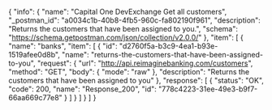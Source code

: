 {
  "info": {
    "name": "Capital One DevExchange Get all customers",
    "_postman_id": "a0034c1b-40b8-4fb5-960c-fa802190f961",
    "description": "Returns the customers that have been assigned to you.",
    "schema": "https://schema.getpostman.com/json/collection/v2.0.0/"
  },
  "item": [
    {
      "name": "banks",
      "item": [
        {
          "id": "d2760f5a-b3c9-4ea1-b93e-1519afee0d8b",
          "name": "returns-the-customers-that-have-been-assigned-to-you",
          "request": {
            "url": "http://api.reimaginebanking.com/customers",
            "method": "GET",
            "body": {
              "mode": "raw"
            },
            "description": "Returns the customers that have been assigned to you"
          },
          "response": [
            {
              "status": "OK",
              "code": 200,
              "name": "Response_200",
              "id": "778c4223-31ee-49e3-b9f7-66aa669c77e8"
            }
          ]
        }
      ]
    }
  ]
}